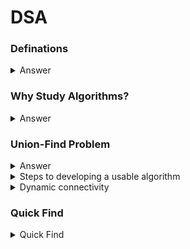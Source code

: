 # DSA

### Definations


 <details>
 <summary>Answer</summary>
  
     Algorithms: These are the methods of solving problems.
     Data Structures: Store the information associated with the problem.
  
     Data Types: Stack,Queue,Bag, Union-find, priority queue
     Sorting: Quicksort,Mergesort,Heapsort,Radixsorts
     Searching: BST,red-black BST, hash table
     Graphs: BFS,DFS,Prim,Kruskal,Dijkstra
     Strings: KMP,regular expression,TST, Huffman,LZW
     advanced: B-tree,suffix array,maxflow
     
 </details>
  
### Why Study Algorithms?


  <details>
  <summary>Answer</summary>
  
  
   - Their impact is broad and far-reaching.
   - Old roots and new opportunities.
      - Study of algorithms dates at least to Euclid.
      - Formalized by Church and Turing in 1930s.
   - To solve problems that could not otherwise be addressed.
      - Eg. Network Connectivity.
   - For intellectual stimulations.
      - ***Francis Sullivan- For me great algorithms are the poetry of computation. Just like verse, they can be terse,allusive,dense and even mysterious. But once
        unlocked, they cast a rilliant new light on some aspect of computing.***
        
  </details>
  
### Union-Find Problem

  <details>
  <summary>Answer</summary>
   
   - Dynamic Connectivity
   - Quick find
   - Quick union
   - Improvements
   - Applications
 
  </details>
  
  <details>
  <summary>Steps to developing a usable algorithm</summary>
  
   - Model the problem.
   - Find an algorithm to solve it.
   - Fast enough? Fits in memory?
   - If not, figure out why.
   - Find a way to address the problem.
   - Iterate until satisfied.
   
  </details>
  
  <details>
  <summary>Dynamic connectivity</summary>
  
   - **Union command:** connect two objects.
   - **Find/connected query:** is there a path connecting the two objects?
   
   ***Modelling the objects***
   - Pixels in a digital photo.
   - Computers in a network.
   - Friends in a social network.
   - Transistors in a computer chip.
   - Elements in a mathematical set.
   - Variable name in Fortran program.
   - Metallic sites in a composite system.
   
   ***Moddeling the connections***
   We assume "is connected to" is an equivalence relation:
   - Reflexive: p is connected to p.
   - Symmetric: if p is connected to q, then q is connected to p.
   - Transitive: if p is connected to q and q is connected to r, then p is connected to r.
   
   ***Implementing the operations***
   - Find Query: Check if two objects are in the same component.
   - Union Command: Replace components containing two objects with their union.
   
   - Read in number of objects N from standard input.
   - Repeat:
     - read in pair of integers from standard input 
     - if they are not connected,connect them and print out pair
     
  ```
    
    public static void main(Strings[] args)
    {
       int N = StdIn.readInt();
       UF uf = new UF(N);
       while(!StdIn.isEmpty())
       {
          int p = StdIn.readInt();
          int q = StdIn.readInt();
          if(!uf.connected(p,q))
          {
             uf.union(p,q);
             StdOut.println(p+" "+q);
          }
        }  
      }
      
  ```
    
  </details>
  
### Quick Find
  
  <details>
  <summary>Quick Find</summary>
  Basically called as Eager Approch. 
  - Integer array id[] of size N.
  - Interpretation: p and q are connected iff they have the same id.
          
          
     id[]:
     ---------------------
     |0|1|2|3|4|5|6|7|8|9|
     ---------------------
     
   - Find. Check if p and q have the same id.
      id[6]=0; id[1]=1;
      6 and 1 are not connected
      
   - Union. To merge compnents containing p and q, change all entries whose id equals id[p] to id[q].
   
     
       
  
     

